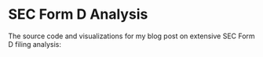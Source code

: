 # SEC Form D Analysis

The source code and visualizations for my blog post on extensive SEC Form D filing analysis: 
